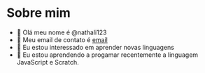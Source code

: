 # Sobre mim
- 👋 Olá meu nome é @nathali123
- 👀 Meu email de contato é [email](nathaliemelokresko95@Gmail.com)
- 🌱 Eu estou interessado em aprender novas linguagens
- 💞️ Eu estou aprendendo a progamar recentemente a linguagem JavaScript e Scratch.
